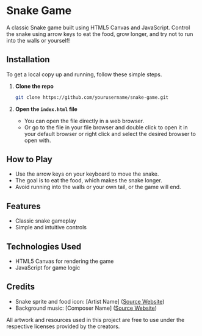 # Snake Game

A classic Snake game built using HTML5 Canvas and JavaScript. Control the snake using arrow keys to eat the food, grow longer, and try not to run into the walls or yourself!

## Installation

To get a local copy up and running, follow these simple steps.

1. **Clone the repo**

    ```bash
    git clone https://github.com/yourusername/snake-game.git
    ```

2. **Open the `index.html` file**
   - You can open the file directly in a web browser.
   - Or go to the file in your file browser and double click to open it in your default browser or right click and select the desired browser to open with.

## How to Play

- Use the arrow keys on your keyboard to move the snake.
- The goal is to eat the food, which makes the snake longer.
- Avoid running into the walls or your own tail, or the game will end.

## Features

- Classic snake gameplay
- Simple and intuitive controls

## Technologies Used

- HTML5 Canvas for rendering the game
- JavaScript for game logic

## Credits

- Snake sprite and food icon: [Artist Name] ([Source Website](https://example.com))
- Background music: [Composer Name] ([Source Website](https://example.com))

All artwork and resources used in this project are free to use under the respective licenses provided by the creators.
